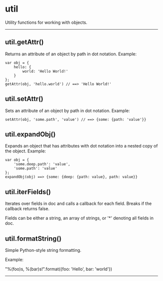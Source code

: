 util
===

Utility functions for working with objects.



---

util.getAttr() 
-----------------------------
Returns an attribute of an object by path in dot notation.
Example:
    
    var obj = {
        hello: {
            world: 'Hello World!'
        }
    };
    getAttr(obj, 'hello.world') // ==> 'Hello World!'


util.setAttr() 
-----------------------------
Sets an attribute of an object by path in dot notation.
Example:
    
    setAttr(obj, 'some.path', 'value') // ==> {some: {path: 'value'}}


util.expandObj() 
-----------------------------
Expands an object that has attributes with dot notation into
a nested copy of the object. Example:

    var obj = {
        'some.deep.path': 'value',
        'some.path': 'value'
    };
    expandObj(obj) ==> {some: {deep: {path: value}, path: value}}


util.iterFields() 
-----------------------------
Iterates over fields in doc and calls a callback for each field.
Breaks if the callback returns false.

Fields can be either a string, an array of strings, or '*' denoting
all fields in doc.


util.formatString() 
-----------------------------
Simple Python-style string formatting.

Example:

  "%(foo)s, %(bar)s!".format({foo: 'Hello', bar: 'world'})



---








